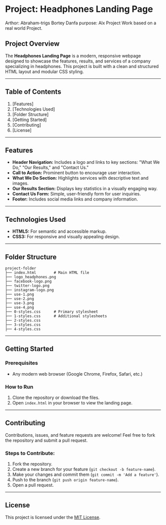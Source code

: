 # Project: Headphones Landing Page
Arthor: Abraham-trigs Bortey Danfa
purpose: Alx Project Work based on a real world Project.

## Project Overview
The **Headphones Landing Page** is a modern, responsive webpage designed to showcase the features, results, and services of a company specializing in headphones. This project is built with a clean and structured HTML layout and modular CSS styling.

---

## Table of Contents
1. [Features]
2. [Technologies Used]
3. [Folder Structure]
4. [Getting Started]
5. [Contributing]
6. [License]

---

## Features
- **Header Navigation:** Includes a logo and links to key sections: "What We Do," "Our Results," and "Contact Us."
- **Call to Action:** Prominent button to encourage user interaction.
- **What We Do Section:** Highlights services with descriptive text and images.
- **Our Results Section:** Displays key statistics in a visually engaging way.
- **Contact Us Form:** Simple, user-friendly form for user inquiries.
- **Footer:** Includes social media links and company information.

---

## Technologies Used
- **HTML5:** For semantic and accessible markup.
- **CSS3:** For responsive and visually appealing design.

---

## Folder Structure
```
project-folder
├── index.html        # Main HTML file
├── logo_headphones.png
├── facebook-logo.png
├── twitter-logo.png
├── instagram-logo.png
├── use-1.png
├── use-2.png
├── use-3.png
├── use-4.png
├── 0-styles.css      # Primary stylesheet
├── 1-styles.css      # Additional stylesheets
├── 2-styles.css
├── 3-styles.css
├── 4-styles.css
```

---

## Getting Started
### Prerequisites
- Any modern web browser (Google Chrome, Firefox, Safari, etc.)

### How to Run
1. Clone the repository or download the files.
2. Open `index.html` in your browser to view the landing page.

---

## Contributing
Contributions, issues, and feature requests are welcome! Feel free to fork the repository and submit a pull request.

### Steps to Contribute:
1. Fork the repository.
2. Create a new branch for your feature (`git checkout -b feature-name`).
3. Make your changes and commit them (`git commit -m 'Add a feature'`).
4. Push to the branch (`git push origin feature-name`).
5. Open a pull request.

---

## License
This project is licensed under the [MIT License](LICENSE).
